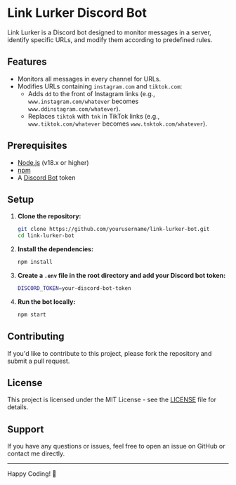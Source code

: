 
# Link Lurker Discord Bot

Link Lurker is a Discord bot designed to monitor messages in a server, identify specific URLs, and modify them according to predefined rules.

## Features

- Monitors all messages in every channel for URLs.
- Modifies URLs containing `instagram.com` and `tiktok.com`:
  - Adds `dd` to the front of Instagram links (e.g., `www.instagram.com/whatever` becomes `www.ddinstagram.com/whatever`).
  - Replaces `tiktok` with `tnk` in TikTok links (e.g., `www.tiktok.com/whatever` becomes `www.tnktok.com/whatever`).

## Prerequisites

- [Node.js](https://nodejs.org/) (v18.x or higher)
- [npm](https://www.npmjs.com/)
- A [Discord Bot](https://discord.com/developers/applications) token

## Setup

1. **Clone the repository:**
   ```bash
   git clone https://github.com/yourusername/link-lurker-bot.git
   cd link-lurker-bot
   ```

2. **Install the dependencies:**
   ```bash
   npm install
   ```

3. **Create a `.env` file in the root directory and add your Discord bot token:**
   ```bash
   DISCORD_TOKEN=your-discord-bot-token
   ```

4. **Run the bot locally:**
   ```bash
   npm start
   ```

## Contributing

If you'd like to contribute to this project, please fork the repository and submit a pull request.

## License

This project is licensed under the MIT License - see the [LICENSE](LICENSE) file for details.

## Support

If you have any questions or issues, feel free to open an issue on GitHub or contact me directly.

---

Happy Coding! 🎉
